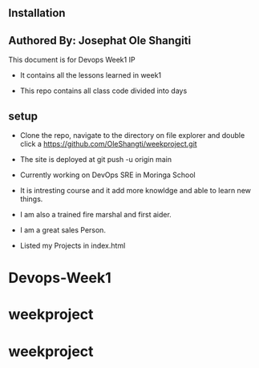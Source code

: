 ## Installation

## Authored By: Josephat Ole Shangiti

   This document is for Devops Week1 IP

- It contains all the lessons learned in week1

- This repo contains all class code divided into days

## setup

- Clone the repo, navigate to the directory on file explorer and double click a <https://github.com/OleShangti/weekproject.git>

- The site is deployed at git push -u origin main

- Currently working on DevOps SRE in Moringa School

- It is intresting course and it add more knowldge and able to learn new things.

- I am also a trained fire marshal and first aider.

- I am a great sales Person.

- Listed my Projects in index.html

# Devops-Week1

# weekproject

# weekproject
